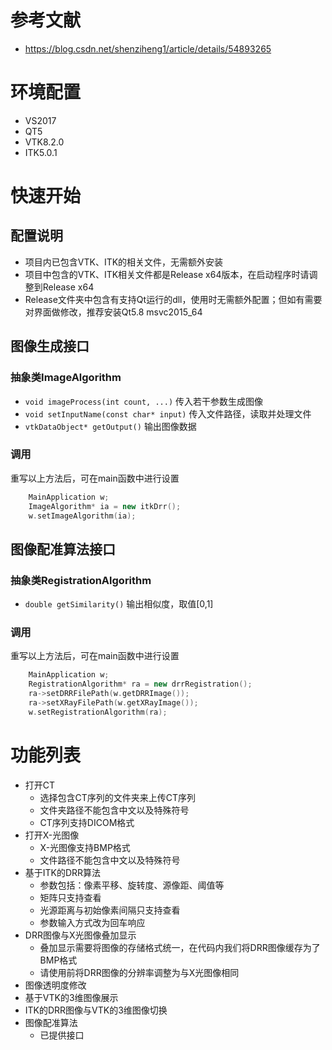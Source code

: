 # 参考文献

- https://blog.csdn.net/shenziheng1/article/details/54893265

# 环境配置

- VS2017
- QT5
- VTK8.2.0
- ITK5.0.1

# 快速开始
## 配置说明
* 项目内已包含VTK、ITK的相关文件，无需额外安装
* 项目中包含的VTK、ITK相关文件都是Release x64版本，在启动程序时请调整到Release x64
* Release文件夹中包含有支持Qt运行的dll，使用时无需额外配置；但如有需要对界面做修改，推荐安装Qt5.8 msvc2015_64

## 图像生成接口

### 抽象类ImageAlgorithm
* `void imageProcess(int count, ...)` 传入若干参数生成图像
* `void setInputName(const char* input)` 传入文件路径，读取并处理文件
* `vtkDataObject* getOutput()` 输出图像数据

### 调用
重写以上方法后，可在main函数中进行设置
```C++
    MainApplication w;
    ImageAlgorithm* ia = new itkDrr();
    w.setImageAlgorithm(ia);
```

## 图像配准算法接口

### 抽象类RegistrationAlgorithm
* `double getSimilarity()` 输出相似度，取值[0,1]

### 调用
重写以上方法后，可在main函数中进行设置
```C++
    MainApplication w;
    RegistrationAlgorithm* ra = new drrRegistration();
    ra->setDRRFilePath(w.getDRRImage());
    ra->setXRayFilePath(w.getXRayImage());
    w.setRegistrationAlgorithm(ra);
```


# 功能列表

* 打开CT
    * 选择包含CT序列的文件夹来上传CT序列
    * 文件夹路径不能包含中文以及特殊符号
    * CT序列支持DICOM格式
* 打开X-光图像
    * X-光图像支持BMP格式
    * 文件路径不能包含中文以及特殊符号
* 基于ITK的DRR算法
    * 参数包括：像素平移、旋转度、源像距、阈值等
    * 矩阵只支持查看
    * 光源距离与初始像素间隔只支持查看
    * 参数输入方式改为回车响应
* DRR图像与X光图像叠加显示
    * 叠加显示需要将图像的存储格式统一，在代码内我们将DRR图像缓存为了BMP格式
    * 请使用前将DRR图像的分辨率调整为与X光图像相同
* 图像透明度修改
* 基于VTK的3维图像展示
* ITK的DRR图像与VTK的3维图像切换
* 图像配准算法
    * 已提供接口


